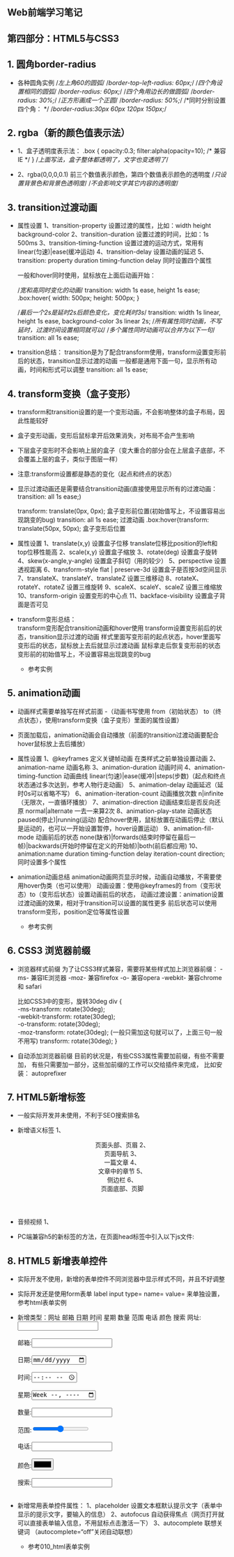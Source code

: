 ## Web前端学习笔记 ##

## 第四部分：HTML5与CSS3

## 1. 圆角border-radius
- 各种圆角实例
    /*左上角60的圆弧*/
    /*border-top-left-radius: 60px;*/
    /*四个角设置相同的圆弧*/
    /*border-radius: 60px;*/
    /*四个角用边长的做圆弧*/
    /*border-radius: 30%;*/
    /*正方形画成一个正圆*/
    /*border-radius: 50%;*/
    /*同时分别设置四个角： */
    /*border-radius:30px 60px 120px 150px;*/
    
## 2. rgba（新的颜色值表示法）
- 1、盒子透明度表示法：
    .box
    {
        opacity:0.3;
        filter:alpha(opacity=10); /* 兼容IE */
    }
    /*上面写法，盒子整体都透明了，文字也变透明了*/

- 2、rgba(0,0,0,0.1) 前三个数值表示颜色，第四个数值表示颜色的透明度
    /*只设置背景色和背景色透明度*/
    /*不会影响文字其它内容的透明度*/ 
    
## 3. transition过渡动画
- 属性设置
    1、transition-property 设置过渡的属性，比如：width height background-color
    2、transition-duration 设置过渡的时间，比如：1s 500ms
    3、transition-timing-function 设置过渡的运动方式，常用有 linear(匀速)|ease(缓冲运动)
    4、transition-delay 设置动画的延迟
    5、transition: property duration timing-function delay 同时设置四个属性
    
    一般和hover同时使用，鼠标放在上面后动画开始：
    
    /*宽和高同时变化的动画*/
        transition: width 1s ease, height 1s ease;
        .box:hover{
                width: 500px;
                height: 500px;
            }
        
    /*最后一个2s是延时2s后颜色变化，变化耗时3s*/
        transition: width 1s linear, height 1s ease, background-color 3s linear 2s;
    /*所有属性同时动画，不写延时，过渡时间设置相同就可以*/
    /*多个属性同时动画可以合并为以下一句*/
        transition: all 1s ease;
    
- transition总结：
    transition是为了配合transform使用，transform设置变形前后的状态，transition显示过渡的动画
    一般都是通用下面一句，显示所有动画，时间和形式可以调整
        transition: all 1s ease;
        
## 4. transform变换（盒子变形）
- transform和transition设置的是一个变形动画，不会影响整体的盒子布局，因此性能较好
- 盒子变形动画，变形后鼠标拿开后效果消失，对布局不会产生影响
- 下层盒子变形时不会影响上层的盒子（变大重合的部分会在上层盒子底部，不会覆盖上层的盒子，类似于图层一样）

- 注意:transform设置都是静态的变化（起点和终点的状态）
- 显示过渡动画还是需要结合transition动画(直接使用显示所有的过渡动画：transition: all 1s ease;)

    transform: translate(0px, 0px); 盒子变形前位置(初始值写上，不设置容易出现跳变的bug)
    transition: all 1s ease; 过渡动画
    .box:hover{transform: translate(50px, 50px); 盒子变形后位置

- 属性设置
    1、translate(x,y) 设置盒子位移
        translate位移比position的left和top位移性能高
    2、scale(x,y) 设置盒子缩放
    3、rotate(deg) 设置盒子旋转
    4、skew(x-angle,y-angle) 设置盒子斜切（用的较少）
    5、perspective 设置透视距离
    6、transform-style flat | preserve-3d 设置盒子是否按3d空间显示
    7、translateX、translateY、translateZ 设置三维移动
    8、rotateX、rotateY、rotateZ 设置三维旋转
    9、scaleX、scaleY、scaleZ 设置三维缩放
    10、transform-origin 设置变形的中心点
    11、backface-visibility 设置盒子背面是否可见 

- transform变形总结：  
     transform变形配合transition动画和hover使用
     transform设置变形前后的状态，transition显示过渡的动画
     样式里面写变形前的起点状态，hover里面写变形后的状态，鼠标放上去后就显示过渡动画
     鼠标拿走后恢复变形前的状态
     变形前的初始值写上，不设置容易出现跳变的bug
     - 参考实例
    
## 5. animation动画
- 动画样式需要单独写在样式前面
-（动画书写使用 from（初始状态） to（终点状态），使用transform变换（盒子变形）里面的属性设置）
- 页面加载后，animation动画会自动播放（前面的transition过渡动画要配合hover鼠标放上去后播放）

- 属性设置
    1、@keyframes 定义关键帧动画
        在类样式之前单独设置动画
    2、animation-name 动画名称
    3、animation-duration 动画时间
    4、animation-timing-function 动画曲线 linear(匀速)|ease(缓冲)|steps(步数)（起点和终点状态通过多次达到，参考人物行走动画）
    5、animation-delay 动画延迟（延时0s可以省略不写）
    6、animation-iteration-count 动画播放次数 n|infinite（无限次，一直循环播放）
    7、animation-direction 动画结束后是否反向还原 normal|alternate
        一去一来算2次
    8、animation-play-state 动画状态 paused(停止)|running(运动)
        配合hover使用，鼠标放置在动画后停止（默认是运动的，也可以一开始设置暂停，hover设置运动）
    9、animation-fill-mode 动画前后的状态 none(缺省)|forwards(结束时停留在最后一帧)|backwards(开始时停留在定义的开始帧)|both(前后都应用)
    10、animation:name duration timing-function delay iteration-count direction;同时设置多个属性         
     
- animation动画总结
    animation动画网页显示时候，动画自动播放，不需要使用hover伪类（也可以使用）
    动画设置：使用@keyframes的 from（变形状态）to（变形后状态）设置动画前后的状态，
    动画过渡设置：animation设置过渡动画的效果，相对于transition可以设置的属性更多
    前后状态可以使用transform变形，position定位等属性设置
    - 参考实例
    
## 6. CSS3 浏览器前缀     
- 浏览器样式前缀
    为了让CSS3样式兼容，需要将某些样式加上浏览器前缀：
        -ms- 兼容IE浏览器
        -moz- 兼容firefox
        -o- 兼容opera
        -webkit- 兼容chrome 和 safari 
        
    比如CSS3中的变形，旋转30deg
    div
    {    
        -ms-transform: rotate(30deg);        
        -webkit-transform: rotate(30deg);    
        -o-transform: rotate(30deg);        
        -moz-transform: rotate(30deg);  (一般只需加这句就可以了，上面三句一般不用写) 
        transform: rotate(30deg);
    }

- 自动添加浏览器前缀
    目前的状况是，有些CSS3属性需要加前缀，有些不需要加，
    有些只需要加一部分，这些加前缀的工作可以交给插件来完成，
    比如安装： autoprefixer 
    
## 7. HTML5新增标签
- 一般实际开发并未使用，不利于SEO搜索排名
- 新增语义标签
    1、<header> 页面头部、页眉
    2、<nav> 页面导航
    3、<article> 一篇文章
    4、<section> 文章中的章节
    5、<aside> 侧边栏
    6、<footer> 页面底部、页脚

- 音频视频
    1、<audio>
    2、<video>

- PC端兼容h5的新标签的方法，在页面head标签中引入以下js文件:
    <script type="text/javascript" src="//cdn.bootcss.com/html5shiv/r29/html5.js"></script>

## 8. HTML5 新增表单控件
- 实际开发不使用，新增的表单控件不同浏览器中显示样式不同，并且不好调整
- 实际开发还是使用form表单 label input type= name= value= 来单独设置，参考html表单实例
- 新增类型：网址 邮箱 日期 时间 星期 数量 范围 电话 颜色 搜索
    <label>网址:</label><input type="url" name="" required><br><br> 
    <label>邮箱:</label><input type="email" name="" required><br><br> 
    <label>日期:</label><input type="date" name=""><br><br> 
    <label>时间:</label><input type="time" name=""><br><br> 
    <label>星期:</label><input type="week" name=""><br><br> 
    <label>数量:</label><input type="number" name=""> <br><br>
    <label>范围:</label><input type="range" name=""><br><br> 
    <label>电话:</label><input type="tel" name=""><br><br> 
    <label>颜色:</label><input type="color" name=""><br><br> 
    <label>搜索:</label><input type="search" name=""><br><br>

- 新增常用表单控件属性：
    1、placeholder 设置文本框默认提示文字（表单中显示的提示文字，要输入的信息）
    2、autofocus 自动获得焦点（网页打开就可以直接表单输入信息，不用鼠标点击激活一下）
    3、autocomplete 联想关键词 （autocomplete=“off”关闭自动联想）  
    - 参考010_html表单实例                    